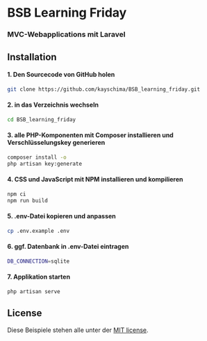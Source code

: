 # BSB Learning Friday

### MVC-Webapplications mit Laravel

## Installation

#### 1. Den Sourcecode von GitHub holen

```bash
git clone https://github.com/kayschima/BSB_learning_friday.git
```

#### 2. in das Verzeichnis wechseln

```bash
cd BSB_learning_friday
```

#### 3. alle PHP-Komponenten mit Composer installieren und Verschlüsselungskey generieren

```bash
composer install -o
php artisan key:generate
```

#### 4. CSS und JavaScript mit NPM installieren und kompilieren

```bash
npm ci
npm run build
```

#### 5. .env-Datei kopieren und anpassen

```bash
cp .env.example .env
```

#### 6. ggf. Datenbank in .env-Datei eintragen

```bash
DB_CONNECTION=sqlite
```

#### 7. Applikation starten

```bash
php artisan serve
```
## License

Diese Beispiele stehen alle unter der [MIT license](https://opensource.org/licenses/MIT).
